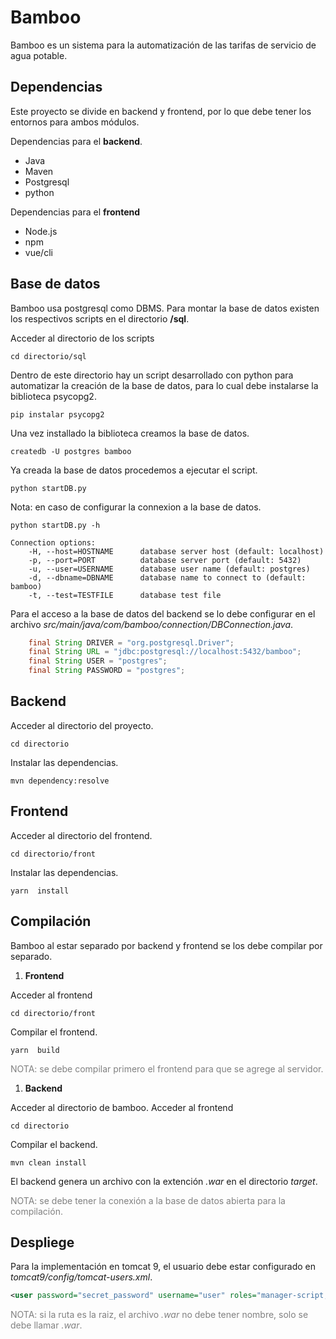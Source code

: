# Bamboo

Bamboo es un sistema para la automatización de las tarifas de servicio de agua potable.


## Dependencias

Este proyecto se divide en backend y frontend, por lo que debe tener los entornos para ambos módulos.

Dependencias para el **backend**.
* Java
* Maven
* Postgresql
* python 

Dependencias para el **frontend** 
* Node.js
* npm
* vue/cli

## Base de datos
Bamboo usa postgresql como DBMS. Para montar la base de datos existen los respectivos scripts en el directorio **/sql**.

Acceder al directorio de los scripts
```
cd directorio/sql
```

Dentro de este directorio hay un script desarrollado con python para automatizar la creación de la base de datos, para lo cual debe instalarse la biblioteca psycopg2.
``` shell
pip instalar psycopg2 
```

Una vez installado la biblioteca creamos la base de datos.
``` shell
createdb -U postgres bamboo
```

Ya creada la base de datos procedemos a ejecutar el script.
``` shell
python startDB.py
```
Nota: en caso de configurar la connexion a la base de datos.
```
python startDB.py -h

Connection options:
	-H, --host=HOSTNAME      database server host (default: localhost)
	-p, --port=PORT          database server port (default: 5432)
	-u, --user=USERNAME      database user name (default: postgres)
	-d, --dbname=DBNAME      database name to connect to (default: bamboo)
	-t, --test=TESTFILE      database test file

```

Para el acceso a la base de datos del backend se lo debe configurar en el archivo *src/main/java/com/bamboo/connection/DBConnection.java*.

```java
    final String DRIVER = "org.postgresql.Driver";
    final String URL = "jdbc:postgresql://localhost:5432/bamboo";
    final String USER = "postgres";
    final String PASSWORD = "postgres";
```
## Backend

Acceder al directorio del proyecto.
```
cd directorio
```
Instalar las dependencias.
```
mvn dependency:resolve
```

## Frontend


Acceder al directorio del frontend.
``` shell
cd directorio/front
```
Instalar las dependencias.
```shell 
yarn  install
```

## Compilación

Bamboo al estar separado por backend y frontend se los debe compilar por separado.


1. **Frontend**

Acceder al frontend
```shell 
cd directorio/front
```
Compilar el frontend.
```shell 
yarn  build
```
<span style="color:grey">NOTA: se debe compilar primero el frontend para que se agrege al servidor.</span>
1. **Backend**

Acceder al directorio de bamboo.
Acceder al frontend
```shell 
cd directorio
```

Compilar el backend.
```shell 
mvn clean install
```
El backend genera un archivo con la extención *.war* en el directorio *target*.

<span style="color:grey">NOTA: se debe tener la conexión a la base de datos abierta para la compilación.</span>


## Despliege
Para la implementación en tomcat 9, el usuario debe estar configurado en *tomcat9/config/tomcat-users.xml*.
```xml 
<user password="secret_password" username="user" roles="manager-script,admin, manager-gui" /
```
<span style="color:grey">NOTA: si la ruta es la raiz, el archivo *.war* no debe tener nombre, solo se debe llamar *.war*.</span>
